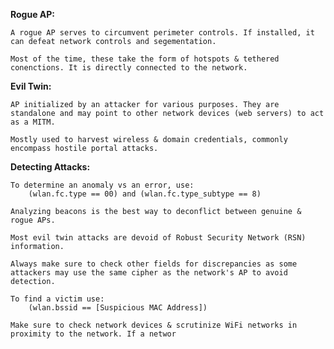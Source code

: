 
**Rogue AP:** 

	A rogue AP serves to circumvent perimeter controls. If installed, it can defeat network controls and segementation. 

	Most of the time, these take the form of hotspots & tethered conenctions. It is directly connected to the network. 


**Evil Twin:** 

	AP initialized by an attacker for various purposes. They are standalone and may point to other network devices (web servers) to act as a MITM. 

	Mostly used to harvest wireless & domain credentials, commonly encompass hostile portal attacks. 


**Detecting Attacks:** 

	To determine an anomaly vs an error, use:
		(wlan.fc.type == 00) and (wlan.fc.type_subtype == 8)

	Analyzing beacons is the best way to deconflict between genuine & rogue APs. 

	Most evil twin attacks are devoid of Robust Security Network (RSN) information.

	Always make sure to check other fields for discrepancies as some attackers may use the same cipher as the network's AP to avoid detection. 

	To find a victim use: 
		(wlan.bssid == [Suspicious MAC Address])

	Make sure to check network devices & scrutinize WiFi networks in proximity to the network. If a networ